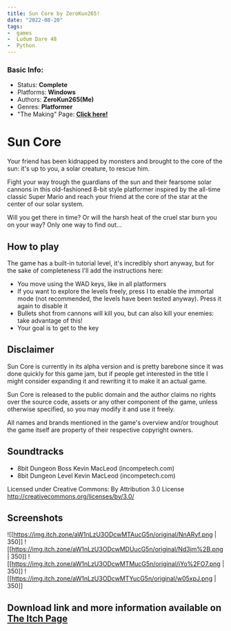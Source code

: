 ```yaml
---
title: Sun Core by ZeroKun265!
date: "2022-08-20"
tags:
-  games
-  Ludum Dare 48
-  Python
---
```


### Basic Info:
- Status: **Complete**
- Platforms: **Windows**
- Authors: **ZeroKun265(Me)**
- Genres: **Platformer**
- "The Making" Page: **[Click here!](/games-developement/Sun-Core-Making)**

# Sun Core
Your friend has been kidnapped by monsters and brought to the core of the sun: 
it's up to you, a solar creature, to rescue him. 

Fight your way trough the guardians of the sun and their fearsome solar cannons in this old-fashioned 8-bit style platformer 
inspired by the all-time classic Super Mario and reach your friend at the core of the star at the center of our solar system.

Will you get there in time? Or will the harsh heat of the cruel star burn you on your way? Only one way to find out...  

## How to play
The game has a built-in tutorial level, it's incredibly short anyway, but for the sake of completeness I'll add the instructions here: 
  - You move using the WAD keys, like in all platformers     
  - If you want to explore the levels freely, press I to enable the immortal mode (not recommended, the levels have been tested anyway). Press it again to disable it     
  - Bullets shot from cannons will kill you, but can also kill your enemies: take advantage of this!     
  - Your goal is to get to the key   
 
## Disclaimer

Sun Core is currently in its alpha version and is pretty barebone since it was done quickly for this game jam, but if people get interested in the title I might consider expanding it and rewriting it to make it an actual game. 

Sun Core is released to the public domain and the author claims no rights over the source code, assets or any other component of the game, unless otherwise specified, so you may modify it and use it freely. 

All names and brands mentioned in the game's overview and/or troughout the game itself are property of their respective copyright owners.  

## Soundtracks
- 8bit Dungeon Boss Kevin MacLeod (incompetech.com) 
- 8bit Dungeon Level Kevin MacLeod (incompetech.com)

Licensed under Creative Commons: By Attribution 3.0 License http://creativecommons.org/licenses/by/3.0/

## Screenshots
![[https://img.itch.zone/aW1nLzU3ODcwMTAucG5n/original/NnARyf.png | 350]]
![[https://img.itch.zone/aW1nLzU3ODcwMDUucG5n/original/Nd3jm%2B.png | 350]]
![[https://img.itch.zone/aW1nLzU3ODcwMTMucG5n/original/iYo%2FO7.png | 350]]
![[https://img.itch.zone/aW1nLzU3ODcwMTYucG5n/original/w05xpJ.png | 350]]

## Download link and more information available on [The Itch Page](https://zerokun265.itch.io/sun-core)
